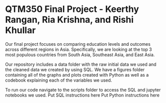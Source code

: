 # QTM350 Final Project - Keerthy Rangan, Ria Krishna, and Rishi Khullar
Our final project focuses on comparing education levels and outcomes across different regions in Asia. Specifically, we are looking at the top 3 most populous countries from South Asia, Southeast Asia, and East Asia.

Our repository includes a data folder with the raw initial data we used and the cleaned data we created by using SQL. We have a figures folder containing all of the graphs and plots created with Python as well as a codebook explaining each of the variables we used. 

To run our code navigate to the scripts folder to access the SQL and jupyter notebooks we used.
Put SQL instructions here
Put Python instructions here
